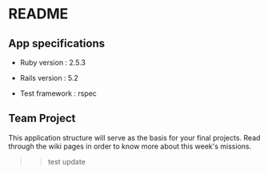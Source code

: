 # README

## App specifications

* Ruby version : 2.5.3  

* Rails version : 5.2  

* Test framework : rspec  

## Team Project

This application structure will serve as the basis for your final projects. Read through the wiki pages in order to know more about this week's missions.

>> test update